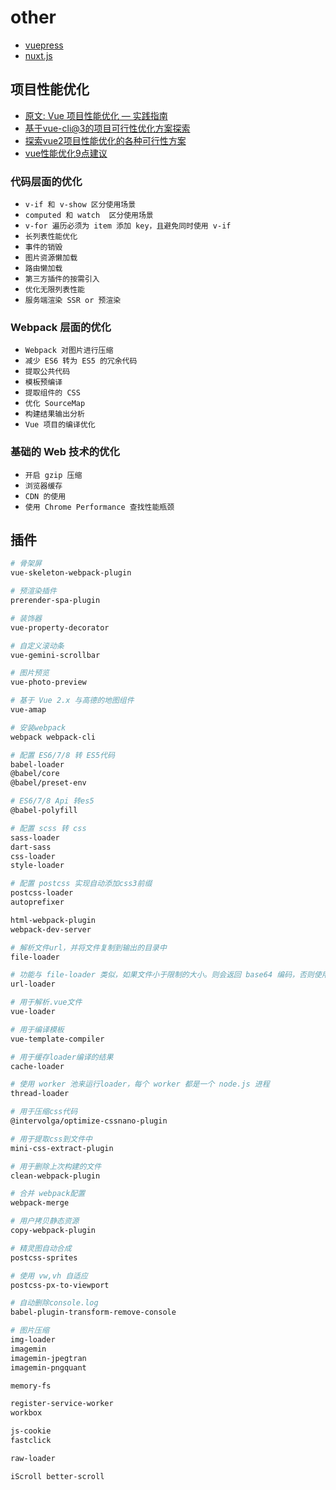 # other

- [vuepress](https://github.com/vuejs/vuepress)
- [nuxt.js](https://zh.nuxtjs.org/)

## 项目性能优化

- [原文: Vue 项目性能优化 — 实践指南](https://juejin.im/post/5d548b83f265da03ab42471d)
- [基于vue-cli@3的项目可行性优化方案探索](https://github.com/HaoChuan9421/vue-cli3-optimization)
- [探索vue2项目性能优化的各种可行性方案](https://github.com/HaoChuan9421/vue-optimization/tree/master)
- [vue性能优化9点建议](https://juejin.im/post/5da2c5fb6fb9a04de237a996)

### 代码层面的优化

- `v-if 和 v-show 区分使用场景`
- `computed 和 watch  区分使用场景`
- `v-for 遍历必须为 item 添加 key，且避免同时使用 v-if`
- `长列表性能优化`
- `事件的销毁`
- `图片资源懒加载`
- `路由懒加载`
- `第三方插件的按需引入`
- `优化无限列表性能`
- `服务端渲染 SSR or 预渲染`

### Webpack 层面的优化

- `Webpack 对图片进行压缩`
- `减少 ES6 转为 ES5 的冗余代码`
- `提取公共代码`
- `模板预编译`
- `提取组件的 CSS`
- `优化 SourceMap`
- `构建结果输出分析`
- `Vue 项目的编译优化`

### 基础的 Web 技术的优化

- `开启 gzip 压缩`
- `浏览器缓存`
- `CDN 的使用`
- `使用 Chrome Performance 查找性能瓶颈`

## 插件

```bash
# 骨架屏
vue-skeleton-webpack-plugin

# 预渲染插件
prerender-spa-plugin

# 装饰器
vue-property-decorator

# 自定义滚动条
vue-gemini-scrollbar

# 图片预览
vue-photo-preview

# 基于 Vue 2.x 与高德的地图组件
vue-amap

# 安装webpack
webpack webpack-cli

# 配置 ES6/7/8 转 ES5代码
babel-loader
@babel/core
@babel/preset-env

# ES6/7/8 Api 转es5
@babel-polyfill

# 配置 scss 转 css
sass-loader
dart-sass
css-loader
style-loader

# 配置 postcss 实现自动添加css3前缀
postcss-loader
autoprefixer

html-webpack-plugin
webpack-dev-server

# 解析文件url，并将文件复制到输出的目录中
file-loader

# 功能与 file-loader 类似，如果文件小于限制的大小。则会返回 base64 编码，否则使用 file-loader将文件复制到输出的目录中
url-loader

# 用于解析.vue文件
vue-loader

# 用于编译模板
vue-template-compiler

# 用于缓存loader编译的结果
cache-loader

# 使用 worker 池来运行loader，每个 worker 都是一个 node.js 进程
thread-loader

# 用于压缩css代码
@intervolga/optimize-cssnano-plugin

# 用于提取css到文件中
mini-css-extract-plugin

# 用于删除上次构建的文件
clean-webpack-plugin

# 合并 webpack配置
webpack-merge

# 用户拷贝静态资源
copy-webpack-plugin

# 精灵图自动合成
postcss-sprites

# 使用 vw,vh 自适应
postcss-px-to-viewport

# 自动删除console.log
babel-plugin-transform-remove-console

# 图片压缩
img-loader
imagemin
imagemin-jpegtran
imagemin-pngquant

memory-fs

register-service-worker
workbox

js-cookie
fastclick

raw-loader

iScroll better-scroll
```
